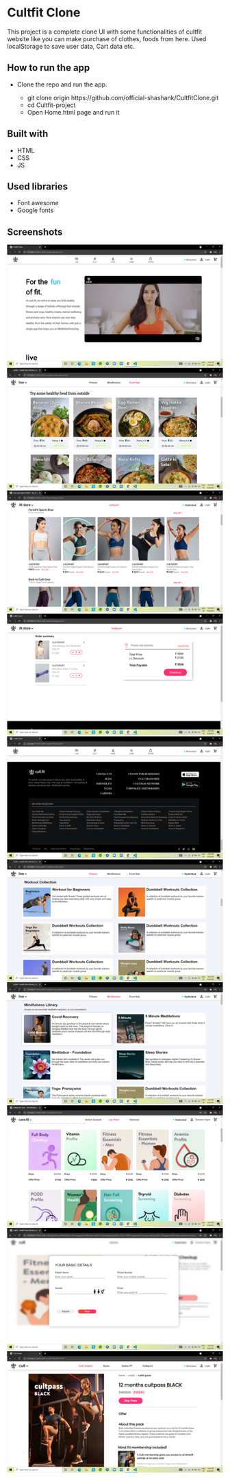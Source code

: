 # Cultfit Clone
This project is a complete clone UI with some functionalities of cultfit website like you can make purchase of clothes, foods from here. Used localStorage to save user data, Cart data etc.

## How to run the app
<ul>
  <li>Clone the repo and run the app.</li>
  <ul>
    <li>git clone origin https://github.com/official-shashank/CultfitClone.git</li>
    <li>cd Cultfit-project</li>
    <li>Open Home.html page and run it</li>
  </ul>
</ul>

## Built with
<ul>
  <li>HTML</li>
  <li>CSS</li>
  <li>JS</li>
</ul>

## Used libraries
<ul>
  <li>Font awesome</li>
  <li>Google fonts</li>
</ul>


## Screenshots
<img src="./Cultfit_ScreenShots/Home.png" />


<img src="./Cultfit_ScreenShots/buyFoods.png" />
<img src="./Cultfit_ScreenShots/sportswear.png" />
<img src="./Cultfit_ScreenShots/cart.png" />
<img src="./Cultfit_ScreenShots/footer.png" />
<img src="./Cultfit_ScreenShots/workout.png" />
<img src="./Cultfit_ScreenShots/yoga.png" />
<img src="./Cultfit_ScreenShots/Appointment.png" />
<img src="./Cultfit_ScreenShots/appointmentForm.png" />
<img src="./Cultfit_ScreenShots/buyPass.png" />
